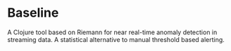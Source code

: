 # Baseline

A Clojure tool based on Riemann for near real-time anomaly detection in streaming data. A statistical alternative to manual threshold based alerting.
